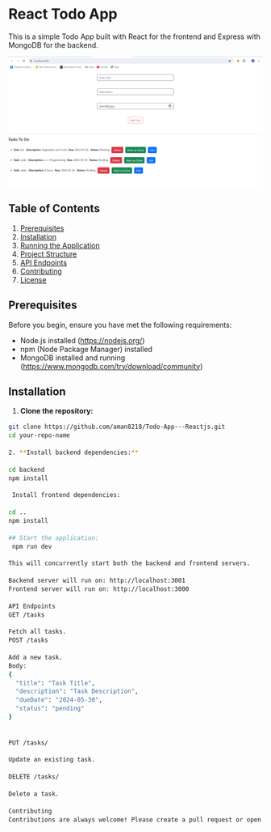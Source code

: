 # React Todo App

This is a simple Todo App built with React for the frontend and Express with MongoDB for the backend.

![App Screenshot](images/TodoApp.png)

## Table of Contents

1. [Prerequisites](#prerequisites)
2. [Installation](#installation)
3. [Running the Application](#running-the-application)
4. [Project Structure](#project-structure)
5. [API Endpoints](#api-endpoints)
6. [Contributing](#contributing)
7. [License](#license)

## Prerequisites

Before you begin, ensure you have met the following requirements:

- Node.js installed (https://nodejs.org/)
- npm (Node Package Manager) installed
- MongoDB installed and running (https://www.mongodb.com/try/download/community)

## Installation

1. **Clone the repository:**

```bash
git clone https://github.com/aman8218/Todo-App---Reactjs.git
cd your-repo-name

2. **Install backend dependencies:**

cd backend
npm install
  
 Install frontend dependencies:
 
cd ..
npm install

## Start the application:
 npm run dev

This will concurrently start both the backend and frontend servers.

Backend server will run on: http://localhost:3001
Frontend server will run on: http://localhost:3000

API Endpoints
GET /tasks

Fetch all tasks.
POST /tasks

Add a new task.
Body:
{
  "title": "Task Title",
  "description": "Task Description",
  "dueDate": "2024-05-30",
  "status": "pending"
}


PUT /tasks/

Update an existing task.

DELETE /tasks/

Delete a task.

Contributing
Contributions are always welcome! Please create a pull request or open an issue to discuss what you would like to change.